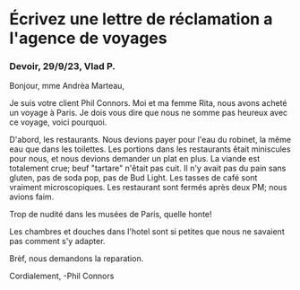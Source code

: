 # Écrivez une lettre de réclamation a l'agence de voyages

### Devoir, 29/9/23, Vlad P.

Bonjour, mme Andrèa Marteau,

Je suis votre client Phil Connors. Moi et ma femme Rita, nous avons acheté un voyage à Paris.
Je dois vous dire que nous ne somme pas heureux avec ce voyage, voici pourquoi.

D'abord, les restaurants. Nous devions payer pour l'eau du robinet, la même eau que dans les toilettes.
Les portions dans les restaurants êtait miniscules pour nous, et nous devions
demander un plat en plus. La viande est totalement crue; beuf "tartare" n'êtait pas cuit. 
Il n'y avait pas du pain sans gluten, pas de soda pop, pas de Bud Light. Les tasses de café sont vraiment microscopiques.
Les restaurant sont fermés après deux PM; nous avions faim.

Trop de nudité dans les musées de Paris, quelle honte!

Les chambres et douches dans l'hotel sont si petites que nous ne savaient pas comment s'y adapter.

Brèf, nous demandons la reparation.

Cordialement,
-Phil Connors
